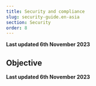 ```yaml
---
title: Security and compliance
slug: security-guide.en-asia
section: Security
order: 8
---
```


**Last updated 6th November 2023**



## Objective  

**Last updated 6th November 2023**

